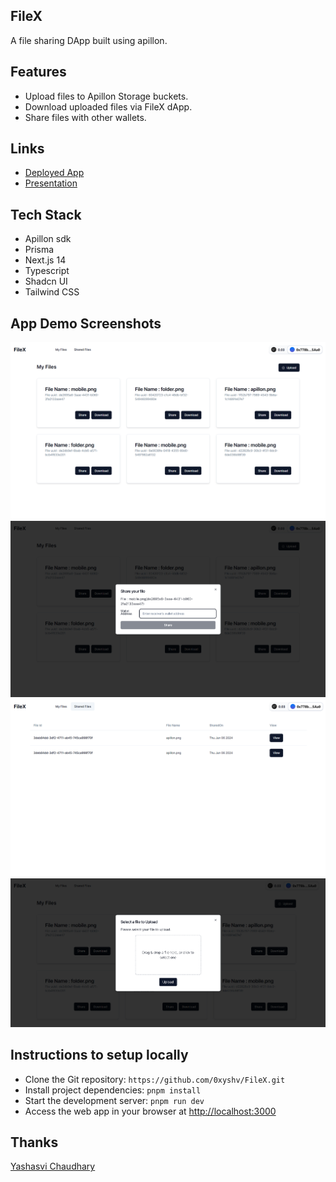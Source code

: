 ## FileX

A file sharing DApp built using apillon.

## Features

- Upload files to Apillon Storage buckets.
- Download uploaded files via FileX dApp.
- Share files with other wallets.

## Links

- [Deployed App](filex-lake.vercel.app)
- [Presentation](https://www.canva.com/design/DAGHSNi2Ims/n7GHkHk6Yyj_3SYauLPOcA/view?utm_content=DAGHSNi2Ims&utm_campaign=designshare&utm_medium=link&utm_source=editor)

## Tech Stack

- Apillon sdk
- Prisma
- Next.js 14
- Typescript
- Shadcn UI
- Tailwind CSS

## App Demo Screenshots

![image](/public/app/1.png)
![image](/public/app/2.png)
![image](/public/app/3.png)
![image](/public/app/4.png)

## Instructions to setup locally

- Clone the Git repository: `https://github.com/0xyshv/FileX.git`
- Install project dependencies: `pnpm install`
- Start the development server: `pnpm run dev`
- Access the web app in your browser at [http://localhost:3000](http://localhost:3000)

## Thanks

[Yashasvi Chaudhary](https://twitter.com/0xyshv)
